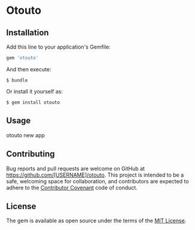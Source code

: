 # Otouto

## Installation

Add this line to your application's Gemfile:

```ruby
gem 'otouto'
```

And then execute:

    $ bundle

Or install it yourself as:

    $ gem install otouto

## Usage

otouto new app

## Contributing

Bug reports and pull requests are welcome on GitHub at https://github.com/[USERNAME]/otouto. This project is intended to be a safe, welcoming space for collaboration, and contributors are expected to adhere to the [Contributor Covenant](contributor-covenant.org) code of conduct.


## License

The gem is available as open source under the terms of the [MIT License](http://opensource.org/licenses/MIT).

